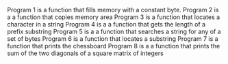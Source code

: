 Program 1 is a function that fills memory with a constant byte.
Program 2 is a a function that copies memory area
Program 3 is a function that locates a character in a string
Program 4 is a a function that gets the length of a prefix substring
Program 5 is a a function that searches a string for any of a set of bytes
Program 6 is a function that locates a substring
Program 7 is a function that prints the chessboard
Program 8 is a a function that prints the sum of the two diagonals of a square matrix of integers
